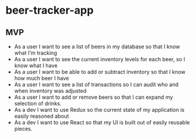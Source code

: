 # beer-tracker-app

## MVP
 * As a user I want to see a list of beers in my database so that I know what I'm tracking
 * As a user I want to see the current inventory levels for each beer, so I know what I have
 * As a user I want to be able to add or subtract inventory so that I know how much beer I have
 * As a user I want to see a list of transactions so I can audit who and when inventory was adjusted
 * As a user I want to add or remove beers so that I can expand my selection of drinks.
 * As a dev I want to use Redux so the current state of my application is easily reasoned about
 * As a dev I want to use React so that my UI is built out of easily reusable pieces.
 
